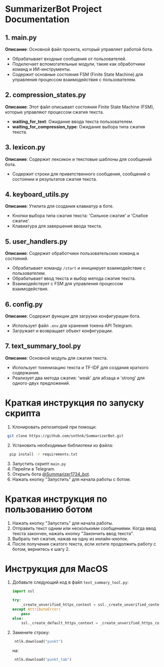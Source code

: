 # SummarizerBot Project Documentation

## 1. main.py
**Описание**: Основной файл проекта, который управляет работой бота.
- Обрабатывает входные сообщения от пользователей.
- Подключает вспомогательные модули, такие как обработчики команд и ИИ-инструменты.
- Содержит основные состояния FSM (Finite State Machine) для управления процессом взаимодействия с пользователем.

## 2. compression_states.py
**Описание**: Этот файл описывает состояния Finite State Machine (FSM), которые управляют процессом сжатия текста.
- **waiting_for_text**: Ожидание ввода текста пользователем.
- **waiting_for_compression_type**: Ожидание выбора типа сжатия текста.

## 3. lexicon.py
**Описание**: Содержит лексикон и текстовые шаблоны для сообщений бота.
- Содержит строки для приветственного сообщения, сообщений о состоянии и результатов сжатия текста.

## 4. keyboard_utils.py
**Описание**: Утилита для создания клавиатур в боте.
- Кнопки выбора типа сжатия текста: 'Сильное сжатие' и 'Слабое сжатие'.
- Клавиатура для завершения ввода текста.

## 5. user_handlers.py
**Описание**: Содержит обработчики пользовательских команд и состояний.
- Обрабатывает команду `/start` и инициирует взаимодействие с пользователем.
- Обрабатывает ввод текста и выбор метода сжатия текста.
- Взаимодействует с FSM для управления процессом взаимодействия.

## 6. config.py
**Описание**: Содержит функции для загрузки конфигурации бота.
- Использует файл `.env` для хранения токена API Telegram.
- Загружает и возвращает объект конфигурации.

## 7. text_summary_tool.py
**Описание**: Основной модуль для сжатия текста.
- Использует токенизацию текста и TF-IDF для создания краткого содержания.
- Реализует два метода сжатия: 'weak' для абзаца и 'strong' для одного-двух предложений.


# Краткая инструкция по запуску скрипта

1. Клонировать репозиторий при помощи:
 ```bash
  git clone https://github.com/snthnk/SummarizerBot.git
 ```
2. Установить необходимые библиотеки из файла:
```bash
  pip install -r requirements.txt
```
3. Запустить скрипт ```main.py```
4. Перейти в Telegram.
5. Открыть бота [@Summarizer1734_bot](https://t.me/Summarizer1734_bot).
6. Нажать кнопку "Запустить" для начала работы с ботом.

# Краткая инструкция по пользованию ботом

1. Нажать кнопку "Запустить" для начала работы.
2. Отправить текст одним или несколькими сообщениями. Когда ввод текста закончен, нажать кнопку "Закончить ввод текста".
3. Выбрать тип сжатия, нажав на одну из инлайн-кнопок.
4. После получения сжатого текста, если хотите продолжить работу с ботом, вернитесь к шагу 2.

# Инструкция для MacOS

1. Добавьте следующий код в файл `text_summary_tool.py`:

   ```python
   import ssl

   try:
       _create_unverified_https_context = ssl._create_unverified_context
   except AttributeError:
       pass
   else:
       ssl._create_default_https_context = _create_unverified_https_context
   ```
  
2. Замените строку:
    
   ```python
    ntlk.download("punkt")
   ```

   на:

   ```python
    ntlk.download("punkt_tab")
   ```
